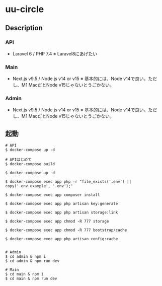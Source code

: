 # uu-circle

## Description

### API

- Laravel 6 / PHP 7.4
※ Laravel8にあげたい

### Main

- Next.js v9.5 / Node.js v14 or v15
※ 基本的には、Node v14で良い。ただし、M1 MacだとNode v15じゃないとうごかない。

### Admin

- Next.js v9.5 / Node.js v14 or v15
※ 基本的には、Node v14で良い。ただし、M1 MacだとNode v15じゃないとうごかない。

## 起動

``` shell
# API
$ docker-compose up -d

# APIはじめて
$ docker-compose build

$ docker-compose up -d

$ docker-compose exec app php -r "file_exists('.env') || copy('.env.example', '.env');"

$ docker-compose exec app composer install

$ docker-comopse exec app php artisan key:generate

$ docker-compose exec app php artisan storage:link

$ docker-compose exec app chmod -R 777 storage

$ docker-compose exec app chmod -R 777 bootstrap/cache

$ docker-compose exec app php artisan config:cache


# Admin
$ cd admin & npm i
$ cd admin & npm run dev

# Main
$ cd main & npm i
$ cd main & npm run dev
```
